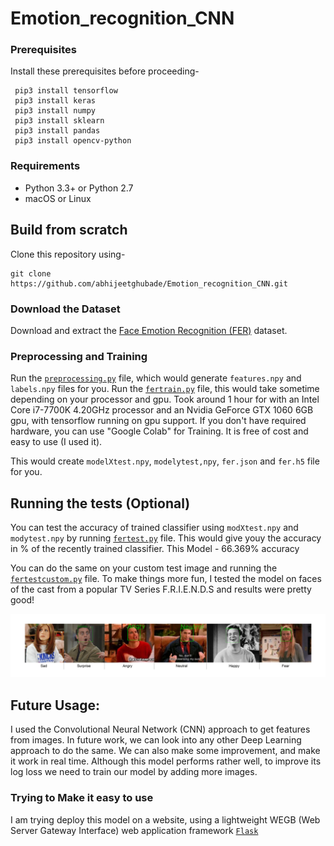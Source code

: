 # Emotion_recognition_CNN
###
### Prerequisites
Install these prerequisites before proceeding-
```
 pip3 install tensorflow
 pip3 install keras
 pip3 install numpy
 pip3 install sklearn
 pip3 install pandas
 pip3 install opencv-python
```
###
### Requirements

- Python 3.3+ or Python 2.7
- macOS or Linux 

## Build from scratch

Clone this repository using-
```
git clone https://github.com/abhijeetghubade/Emotion_recognition_CNN.git
```

### Download the Dataset
Download and extract the [Face Emotion Recognition (FER)](https://drive.google.com/open?id=12LH4RkgIrZ7Vbk8VQU22XQ-4AlS2fwfE) dataset.

### Preprocessing and Training

Run the [`preprocessing.py`](https://github.com/abhijeetghubade/Facial_Emotion_recognition_CNN/blob/master/preprocessing.py) file, which would generate `features.npy` and `labels.npy` files for you.
Run the [`fertrain.py`](https://github.com/abhijeetghubade/Facial_Emotion_recognition_CNN/blob/master/fertrain.py) file,  this would take sometime depending on your processor and gpu. Took around 1 hour for with an Intel Core i7-7700K 4.20GHz processor and an Nvidia GeForce GTX 1060 6GB gpu, with tensorflow running on gpu support. If you don't have required hardware, you can use "Google Colab" for Training. It is free of cost and easy to use (I used it).

This would create `modelXtest.npy`, `modelytest,npy`, `fer.json` and `fer.h5` file for you.

## Running the tests (Optional)

You can test the accuracy of trained classifier using `modXtest.npy` and `modytest.npy` by running [`fertest.py`](https://github.com/abhijeetghubade/Facial_Emotion_recognition_CNN/blob/master/fertest.py) file. This would give youy the accuracy in % of the recently trained classifier.
This Model -  66.369% accuracy

You can do the same on your custom test image and running the [`fertestcustom.py`](https://github.com/abhijeetghubade/Facial_Emotion_recognition_CNN/blob/master/fertestcustom.py) file. To make things more fun, I tested the model on faces of the cast from a popular TV Series F.R.I.E.N.D.S and results were pretty good!

![](https://github.com/abhijeetghubade/Emotion_recognition_CNN/blob/master/combined%20results.png)

## Future Usage:
I used the Convolutional Neural Network (CNN) approach to get features from images. In future work, we can look into any other Deep Learning approach to do the same. We can also make some improvement, and make it work in real time.
Although this model performs rather well, to improve its log loss we need to train our model by adding more images.

### Trying to Make it easy to use
I am trying deploy this model on a website, using a lightweight WEGB (Web Server Gateway Interface) web application framework [`Flask`](https://www.palletsprojects.com/p/flask/)


